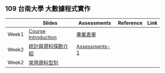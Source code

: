 ## 109 台南大學 大數據程式實作


|       | Slides                                                                                                    | Assessments                                          | Reference | Link |
|-------|-----------------------------------------------------------------------------------------------------------|------------------------------------------------------|-----------|------|
| Week1 | [Course Introduction](https://drive.google.com/file/d/1RU9SWfQpJdhE9DQT2tuAkHSouLsmWMYh/view?usp=sharing) |[專案表單](https://forms.gle/vvowjgu8LAhmFqSe6)                                                       |           |      |
| Week2 | [統計與資料探勘介紹](https://drive.google.com/file/d/16Bwtq0gxpDNd5KNrS_MqdwC9SsdRAczI/view?usp=sharing)   | [Assessments-1](https://github.com/109nutn/data) |           |      |
| Week2 | [常⽤資料型別](https://drive.google.com/file/d/1kYF7OEod_pu2qNyxUFYtpjdoJO-mPCQl/view?usp=sharing)   |  |           |      |
 
